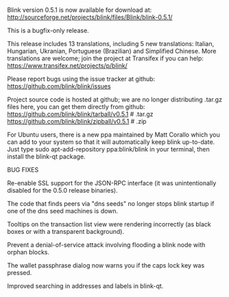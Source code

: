 Blink version 0.5.1 is now available for download at:
http://sourceforge.net/projects/blink/files/Blink/blink-0.5.1/

This is a bugfix-only release.

This release includes 13 translations, including 5 new translations:
Italian, Hungarian, Ukranian, Portuguese (Brazilian) and Simplified Chinese.
More translations are welcome; join the project at Transifex if you can help:
https://www.transifex.net/projects/p/blink/

Please report bugs using the issue tracker at github:
https://github.com/blink/blink/issues

Project source code is hosted at github; we are no longer
distributing .tar.gz files here, you can get them
directly from github:
https://github.com/blink/blink/tarball/v0.5.1  # .tar.gz
https://github.com/blink/blink/zipball/v0.5.1  # .zip

For Ubuntu users, there is a new ppa maintained by Matt Corallo which
you can add to your system so that it will automatically keep
blink up-to-date.  Just type
sudo apt-add-repository ppa:blink/blink
in your terminal, then install the blink-qt package.


BUG FIXES

Re-enable SSL support for the JSON-RPC interface (it was unintentionally
disabled for the 0.5.0 release binaries).

The code that finds peers via "dns seeds" no longer stops blink startup
if one of the dns seed machines is down.

Tooltips on the transaction list view were rendering incorrectly (as black boxes
or with a transparent background).

Prevent a denial-of-service attack involving flooding a blink node with
orphan blocks.

The wallet passphrase dialog now warns you if the caps lock key was pressed.

Improved searching in addresses and labels in blink-qt.
